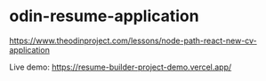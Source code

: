 # odin-resume-application

https://www.theodinproject.com/lessons/node-path-react-new-cv-application

Live demo: https://resume-builder-project-demo.vercel.app/
